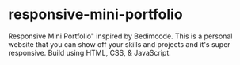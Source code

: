 # responsive-mini-portfolio
Responsive Mini Portfolio" inspired by Bedimcode. This is a personal website that you can show off your skills and projects and it's super responsive. Build using HTML, CSS, &amp; JavaScript.
